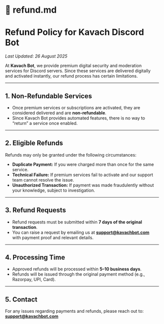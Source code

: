 # 📌 refund.md

# Refund Policy for Kavach Discord Bot

*Last Updated: 26 August 2025*

At **Kavach Bot**, we provide premium digital security and moderation services for Discord servers. Since these services are delivered digitally and activated instantly, our refund process has certain limitations.

---

## 1. Non-Refundable Services

* Once premium services or subscriptions are activated, they are considered delivered and are **non-refundable**.
* Since Kavach Bot provides automated features, there is no way to “return” a service once enabled.

---

## 2. Eligible Refunds

Refunds may only be granted under the following circumstances:

* **Duplicate Payment:** If you were charged more than once for the same service.
* **Technical Failure:** If premium services fail to activate and our support team cannot resolve the issue.
* **Unauthorized Transaction:** If payment was made fraudulently without your knowledge, subject to investigation.

---

## 3. Refund Requests

* Refund requests must be submitted within **7 days of the original transaction**.
* You can raise a request by emailing us at **[support@kavachbot.com](mailto:support@kavachbot.com)** with payment proof and relevant details.

---

## 4. Processing Time

* Approved refunds will be processed within **5–10 business days**.
* Refunds will be issued through the original payment method (e.g., Razorpay, UPI, Card).

---

## 5. Contact

For any issues regarding payments and refunds, please reach out to:
**[support@kavachbot.com](mailto:support@kavachbot.com)**
